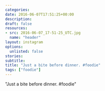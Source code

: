 ```yaml
---
categories:
date: 2016-06-07T17:51:25+00:00
description:
draft: false
resources:
- src: 2016-06-07_17-51-25_UTC.jpg
  name: "header"
layout: instagram
options:
  unlisted: false
stories:
subtitle:
title: "Just a bite before dinner. #foodie"
tags: ["foodie"]
---
```


"Just a bite before dinner. #foodie"
